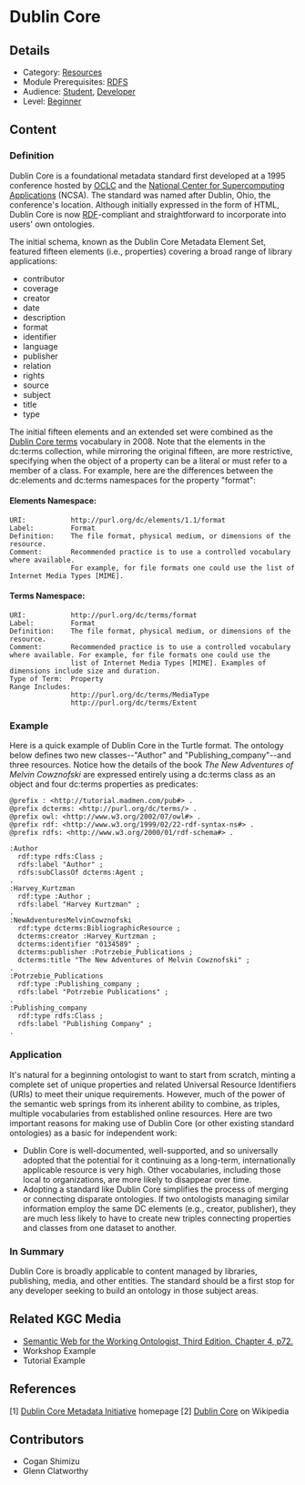 # Dublin Core
## Details
* Category: [Resources](../../categories/Resources.md)
* Module Prerequisites: [RDFS](../../modules/RDFS/RDFS.md)
* Audience: [Student](../../audiences/Student.md), [Developer](../../audiences/Developer.md)
* Level: [Beginner](../../levels/Beginner.md)

## Content

### Definition

Dublin Core is a foundational metadata standard first developed at a 1995 conference hosted by [OCLC](https://www.oclc.org/en/about.html?cmpid=md_ab) and the [National Center for Supercomputing Applications](https://www.ncsa.illinois.edu) (NCSA). The standard was named after Dublin, Ohio, the conference's location. Although initially expressed in the form of HTML, Dublin Core is now [RDF](../../modules/RDF/RDF.md)-compliant and straightforward to incorporate into users' own ontologies.

The initial schema, known as the Dublin Core Metadata Element Set, featured fifteen elements (i.e., properties) covering a broad range of library applications:

* contributor
* coverage
* creator
* date
* description
* format
* identifier
* language
* publisher
* relation
* rights
* source
* subject
* title
* type

The initial fifteen elements and an extended set were combined as the [Dublin Core terms](https://www.dublincore.org/specifications/dublin-core/dcmi-terms/) vocabulary in 2008. Note that the elements in the dc:terms collection, while mirroring the original fifteen, are more restrictive, specifying when the object of a property can be a literal or must refer to a member of a class. For example, here are the differences between the dc:elements and dc:terms namespaces for the property "format":

#### Elements Namespace:

    URI:           http://purl.org/dc/elements/1.1/format
    Label:         Format
    Definition:    The file format, physical medium, or dimensions of the resource.
    Comment:       Recommended practice is to use a controlled vocabulary where available. 
                   For example, for file formats one could use the list of Internet Media Types [MIME].
                   
#### Terms Namespace:
    
    URI:           http://purl.org/dc/terms/format
    Label:         Format
    Definition:    The file format, physical medium, or dimensions of the resource.
    Comment:       Recommended practice is to use a controlled vocabulary where available. For example, for file formats one could use the
                   list of Internet Media Types [MIME]. Examples of dimensions include size and duration.
    Type of Term:  Property
    Range Includes:     
                   http://purl.org/dc/terms/MediaType
                   http://purl.org/dc/terms/Extent
                   
                   
### Example

Here is a quick example of Dublin Core in the Turtle format. The ontology below defines two new classes--"Author" and "Publishing_company"--and three resources. Notice how the details of the book *The New Adventures of Melvin Cowznofski* are expressed entirely using a dc:terms class as an object and four dc:terms properties as predicates:

    @prefix : <http://tutorial.madmen.com/pub#> .
    @prefix dcterms: <http://purl.org/dc/terms/> .
    @prefix owl: <http://www.w3.org/2002/07/owl#> .
    @prefix rdf: <http://www.w3.org/1999/02/22-rdf-syntax-ns#> .
    @prefix rdfs: <http://www.w3.org/2000/01/rdf-schema#> .

    :Author
      rdf:type rdfs:Class ;
      rdfs:label "Author" ;
      rdfs:subClassOf dcterms:Agent ;
    .
    :Harvey_Kurtzman
      rdf:type :Author ;
      rdfs:label "Harvey Kurtzman" ;
    .
    :NewAdventuresMelvinCowznofski
      rdf:type dcterms:BibliographicResource ;
      dcterms:creator :Harvey_Kurtzman ;
      dcterms:identifier "0134589" ;
      dcterms:publisher :Potrzebie_Publications ;
      dcterms:title "The New Adventures of Melvin Cowznofski" ;
    .
    :Potrzebie_Publications
      rdf:type :Publishing_company ;
      rdfs:label "Potrzebie Publications" ;
    .
    :Publishing_company
      rdf:type rdfs:Class ;
      rdfs:label "Publishing Company" ;
    .

### Application

It's natural for a beginning ontologist to want to start from scratch, minting a complete set of unique properties and related Universal Resource Identifiers (URIs) to meet their unique requirements. However, much of the power of the semantic web springs from its inherent ability to combine, as triples, multiple vocabularies from established online resources. Here are two important reasons for making use of Dublin Core (or other existing standard ontologies) as a basic for independent work:

* Dublin Core is well-documented, well-supported, and so universally adopted that the potential for it continuing as a long-term, internationally applicable resource is very high. Other vocabularies, including those local to organizations, are more likely to disappear over time.
* Adopting a standard like Dublin Core simplifies the process of merging or connecting disparate ontologies. If two ontologists managing similar information employ the same DC elements (e.g., creator, publisher), they are much less likely to have to create new triples connecting properties and classes from one dataset to another.

### In Summary

Dublin Core is broadly applicable to content managed by libraries, publishing, media, and other entities. The standard should be a first stop for any developer seeking to build an ontology in those subject areas.

## Related KGC Media
* [Semantic Web for the Working Ontologist, Third Edition, Chapter 4, p72.](https://www.morganclaypoolpublishers.com/catalog_Orig/product_info.php?products_id=1564)
* Workshop Example
* Tutorial Example

## References
[1] [Dublin Core Metadata Initiative](https://www.dublincore.org) homepage
[2] [Dublin Core](https://en.wikipedia.org/wiki/Dublin_Core) on Wikipedia

## Contributors
* Cogan Shimizu
* Glenn Clatworthy
